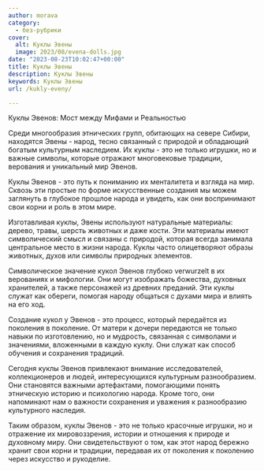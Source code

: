 ```yaml
---
author: morava
category:
  - без-рубрики
cover:
  alt: Куклы Эвены
  image: 2023/08/evena-dolls.jpg
date: "2023-08-23T10:02:47+00:00"
title: Куклы Эвены
description: Куклы Эвены
keywords: Куклы Эвены
url: /kukly-eveny/

---
```

Куклы Эвенов: Мост между Мифами и Реальностью

Среди многообразия этнических групп, обитающих на севере Сибири, находятся Эвены \- народ, тесно связанный с природой и обладающий богатым культурным наследием. Их куклы \- это не только игрушки, но и важные символы, которые отражают многовековые традиции, верования и уникальный мир Эвенов.

Куклы Эвенов \- это путь к пониманию их менталитета и взгляда на мир. Сквозь эти простые по форме искусственные создания мы можем заглянуть в глубокое прошлое народа и увидеть, как они воспринимают свои корни и роль в этом мире.

Изготавливая куклы, Эвены используют натуральные материалы: дерево, травы, шерсть животных и даже кости. Эти материалы имеют символический смысл и связаны с природой, которая всегда занимала центральное место в жизни народа. Куклы часто олицетворяют образы животных, духов или символы природных элементов.

Символическое значение кукол Эвенов глубоко verwurzelt в их верованиях и мифологии. Они могут изображать божества, духовных хранителей, а также персонажей из древних преданий. Эти куклы служат как обереги, помогая народу общаться с духами мира и влиять на его ход.

Создание кукол у Эвенов \- это процесс, который передаётся из поколения в поколение. От матери к дочери передаются не только навыки по изготовлению, но и мудрость, связанная с символами и значениями, вложенными в каждую куклу. Они служат как способ обучения и сохранения традиций.

Сегодня куклы Эвенов привлекают внимание исследователей, коллекционеров и людей, интересующихся культурным разнообразием. Они становятся важными артефактами, помогающими понять этническую историю и психологию народа. Кроме того, они напоминают нам о важности сохранения и уважения к разнообразию культурного наследия.

Таким образом, куклы Эвенов \- это не только красочные игрушки, но и отражение их мировоззрения, истории и отношения к природе и духовному миру. Они свидетельствуют о том, как этот народ бережно хранит свои корни и традиции, передавая их от поколения к поколению через искусство и рукоделие.
